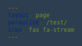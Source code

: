 ```yaml
---
layout: page
permalink: /test/
icon: fas fa-stream
---
```


<html lang="en">
<head>
    <meta charset="UTF-8">
    <meta name="viewport" content="width=device-width, initial-scale=1.0">
    <title>Our Services</title>
    <style>
        body {
            background-color: #2c3e50;
            font-family: 'Segoe UI', Tahoma, Geneva, Verdana, sans-serif;
            margin: 0;
            padding: 20px;
            color: #fff;
            overflow-x: auto;
            max-width: 1200px;
            margin: 0 auto;
        }

        .logo-container {
            text-align: center;
            margin-bottom: 30px;
            display: flex;
            justify-content: center;
        }

        .logo-container img {
            max-width: 150px;
            height: auto;
            border-radius: 10px;
            box-shadow: 0 4px 8px rgba(0, 0, 0, 0.2);
            animation: pulse 2s ease-in-out infinite alternate;
        }

        @keyframes pulse {
            0% { transform: scale(1); }
            100% { transform: scale(1.05); }
        }

        h1 {
            font-size: 2.2em;
            text-align: center;
            margin-bottom: 25px;
            color: #4CAF50;
        }

        .services-container {
            display: flex;
            flex-direction: column;
            gap: 20px;
            padding: 0 15px;
        }

        .service-item {
            background-color: rgba(255, 255, 255, 0.05);
            border-radius: 10px;
            padding: 20px;
            box-shadow: 0 4px 8px rgba(0, 0, 0, 0.1);
            border-left: 5px solid #4CAF50;
            opacity: 0;
            transform: translateY(20px);
            animation: fadeInUp 0.6s ease-out forwards;
            transition: box-shadow 0.3s ease;
        }

        @keyframes fadeInUp {
            to { opacity: 1; transform: translateY(0); }
        }

        .service-item:nth-child(2) { animation-delay: 0.2s; }
        .service-item:nth-child(3) { animation-delay: 0.4s; }

        .service-item img {
            max-width: 100%;
            height: auto;
            border-radius: 8px;
            margin-bottom: 15px;
            box-shadow: 0 2px 4px rgba(0, 0, 0, 0.1);
        }

        .service-item h2 {
            font-size: 1.5em;
            color: #f1f1f1;
            margin-bottom: 10px;
        }

        .service-item p {
            line-height: 1.6;
            color: #ccc;
        }

        .faq-container {
            margin-top: 40px;
            padding: 0 15px;
        }

        .faq-container h3 {
            font-size: 1.8em;
            text-align: center;
            margin-bottom: 25px;
            color: #4CAF50;
        }

        .faq-item {
            margin-bottom: 15px;
            border: 1px solid rgba(255, 255, 255, 0.1);
            border-radius: 4px;
            overflow: hidden;
        }

        .faq-question {
            font-weight: bold;
            margin-bottom: 0;
            color: #f1f1f1;
            cursor: pointer;
            padding: 10px;
            display: flex;
            justify-content: space-between;
            align-items: center;
            background-color: rgba(255, 255, 255, 0.05);
        }

        .faq-question::after {
            content: '+';
            font-size: 1.2em;
        }

        .faq-item.open .faq-question::after {
            content: '-';
        }

        .faq-answer {
            color: #ccc;
            line-height: 1.6;
            padding: 10px;
            background-color: #34495e;
            display: none;
        }

        .faq-item.open .faq-answer {
            display: block;
        }

        /* Desktop Styles */
        @media (min-width: 769px) {
            body {
                font-family: 'Segoe UI', Tahoma, Geneva, Verdana, sans-serif;
                overflow-x: auto;
                max-width: 1200px;
                margin: 0 auto;
                padding: 40px;
            }
            .logo-container {
                margin: 20px auto;
                display: flex;
                justify-content: center;
            }
            .logo-container img {
                max-width: 150px;
                height: auto;
                border-radius: 10px;
                box-shadow: 0 4px 8px rgba(0, 0, 0, 0.2);
                animation: pulse 2s ease-in-out infinite alternate;
            }
            h1 {
                font-size: 2.8em;
                color: #4CAF50;
                text-align: left;
                margin-left: 30px;
                margin-bottom: 40px;
            }
            .services-container {
                display: flex;
                flex-direction: row;
                justify-content: flex-start;
                gap: 30px;
                padding: 0 30px;
                flex-wrap: nowrap;
                animation: none !important;
                overflow-x: auto;
                -webkit-overflow-scrolling: touch;
            }
            .service-item {
                flex: 0 0 auto;
                width: 300px;
                border-radius: 10px;
                padding: 20px;
                text-align: center;
                box-shadow: 0 8px 16px rgba(0, 0, 0, 0.2); /* Enhanced hover effect */
                background-color: rgba(255, 255, 255, 0.05);
                border-left: 5px solid #4CAF50;
                opacity: 1;
                transform: translateY(0);
                animation: bounce-up-down 1s ease-in-out infinite alternate;
            }
            @keyframes bounce-up-down {
                0% { transform: translateY(0); }
                100% { transform: translateY(-20px); }
            }
            .service-item img {
                border-radius: 8px;
                box-shadow: 0 2px 4px rgba(0, 0, 0, 0.1);
                margin-bottom: 15px;
                max-width: 90%;
                height: auto;
            }
            .service-item h2 {
                font-size: 1.5em;
                color: #f1f1f1;
            }
            .service-item p {
                color: #ccc;
            }
            .faq-container {
                padding: 40px 30px;
                margin-top: 80px;
            }
            .faq-container h3 {
                font-size: 2em;
                color: #4CAF50;
                text-align: left;
                margin-left: 30px;
                margin-bottom: 35px;
            }
            .faq-container dl {
                display: grid;
                grid-template-columns: 1fr 1fr;
                gap: 20px;
            }
            .faq-question {
                grid-column: 1;
                border-bottom: none;
                padding-bottom: 5px;
                margin-bottom: 5px;
                cursor: pointer;
                background-color: transparent;
                display: block;
                padding: 10px 0;
            }
            .faq-question::after {
                content: '+';
                font-size: 1.2em;
                float: right;
            }
            .faq-question.active::after {
                content: '-';
            }
            .faq-answer {
                grid-column: 2;
                margin-bottom: 15px;
                max-height: 0;
                overflow: hidden;
                transition: max-height 0.3s ease-out;
                padding: 0;
            }
            .faq-question.active + .faq-answer {
                max-height: 200px; /* Adjust as needed */
                padding: 10px 0;
            }
            .faq-container dt:nth-child(odd):last-child,
            .faq-container dt:nth-child(even):last-child {
                border-bottom: 1px solid rgba(255, 255, 255, 0.2);
            }
        }
    </style>
</head>
<body>

    <div class="logo-container">
        <img src="PNG file-2.png" alt="Logo">
    </div>

    <h1>Our Services</h1>

    <section class="services-container">
        <div class="service-item">
            <img src="1742496723906.jpg" alt="Cybersecurity expert panel discussing digital safety">
            <h2>Expert Panel</h2>
            <p>Connect with a team of cybersecurity experts covering a range of topics, from protecting your online presence to navigating the digital landscape, all here to answer your Questions and share practical insights.</p>
        </div>

        <div class="service-item">
            <img src="1742498458560.jpg" alt="Simple and clean user interface design">
            <h2>User Friendly Interface</h2>
            <p>Our website features a simple and easy to use design, ensuring that users can effortlessly find the cybersecurity information they need with clear categories, and a user-friendly layout.</p>
        </div>

        <div class="service-item">
            <img src="1742497812008.jpg" alt="Clear and concise terms explanation">
            <h2>User Friendly Terms</h2>
            <p>We explain cybersecurity without using complicated language so it is easy for everyone to understand. Aiming to simplify the world of digital security for a straightforward and inclusive experience.</p>
        </div>
    </section>

    <div class="faq-container">
        <h3>Frequently Asked Questions</h3>
        <div class="faq-item">
            <div class="faq-question">What is Cyber Bouncerz?</div>
            <div class="faq-answer">Cyber Bouncerz is a collective of accredited cybersecurity consultants ready to address any cybersecurity concerns.</div>
        </div>
        <div class="faq-item">
            <div class="faq-question">Is Cyber Bouncerz free?</div>
            <div class="faq-answer">Currently, all services provided by Cyber Bouncerz are free for everyone.</div>
        </div>
        <div class="faq-item">
            <div class="faq-question">Who is Cyber Bouncerz aimed to help?</div>
            <div class="faq-answer">Cyber Bouncerz is designed to assist anyone in need of cybersecurity services.</div>
        </div>
        <div class="faq-item">
            <div class="faq-question">How can I contact Cyber Bouncerz?</div>
            <div class="faq-answer">You can reach out to Cyber Bouncerz by clicking on the "contact us" tab on our website.</div>
        </div>
    </div>

    <script>
        const faqQuestions = document.querySelectorAll('.faq-question');

        faqQuestions.forEach(question => {
            question.addEventListener('click', () => {
                const faqItem = question.parentNode;
                faqItem.classList.toggle('open');
                const answer = question.nextElementSibling;
                answer.style.maxHeight = faqItem.classList.contains('open') ? answer.scrollHeight + 'px' : null;
            });
        });

        // Desktop FAQ functionality
        if (window.innerWidth > 768) {
            const faqHeaders = document.querySelectorAll('.faq-container dt .faq-question');
            const faqAnswers = document.querySelectorAll('.faq-container dd .faq-answer');

            faqHeaders.forEach(header => {
                header.addEventListener('click', () => {
                    const isActive = header.classList.contains('active');
                    faqHeaders.forEach(h => h.classList.remove('active'));
                    faqAnswers.forEach(a => a.style.maxHeight = null);

                    if (!isActive) {
                        header.classList.add('active');
                        header.nextElementSibling.style.maxHeight = header.nextElementSibling.scrollHeight + 'px';
                    }
                });
            });
        }
    </script>

</body>
</html>

